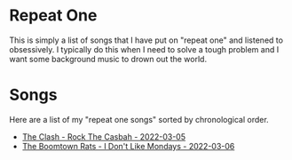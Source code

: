 # Repeat One
This is simply a list of songs that I have put on "repeat one" and listened to obsessively. I typically do this when I need to solve a tough problem and I want some background music to drown out the world.

# Songs
Here are a list of my "repeat one songs" sorted by chronological order.

* [The Clash - Rock The Casbah - 2022-03-05](https://open.spotify.com/track/56KqaFSGTb7ifpt16t5Y1N?si=8c54f4a86b7543a5)
* [The Boomtown Rats - I Don't Like Mondays - 2022-03-06](https://open.spotify.com/track/7JFoeg0arawADjGcz9gBnq?si=524e7ab32e634fe5)
